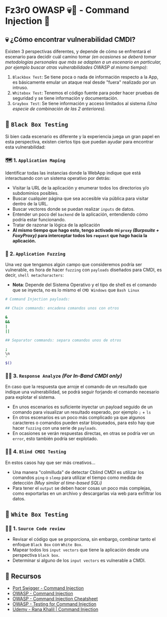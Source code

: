 # Fz3r0 OWASP 💀🐝 - Command Injection 💉

## 💀 ¿Cómo encontrar vulnerabilidad CMDI?

Existen 3 perspectivas diferentes, y depende de cómo se enfrentará el escenario para decidir cuál camino tomar _(en ocasiones se deberá tomar metodologías personales que más se adapten a un escenario en particular, por ejemplo buscar otras vulnerabilidades OWASP al mismo tiempo)_:

1. `Blackbox Test`: Se tiene poca o nada de información respecto a la App, es básicamente emular un ataque real desde "fuera" realizado por un intruso. 
2. `Whitebox Test`: Tenemos el código fuente para poder hacer pruebas de seguridad y se tiene información y documentación.
3. `Graybox Test`: Se tiene información y acceso limitados al sistema _(Una especie de combinación de las 2 anteriores)._

## 👿 `Black Box Testing`

Si bien cada escenario es diferente y la experiencia juega un gran papel en esta perspectiva, existen ciertos tips que puedan ayudar para encontrar esta vulnerabilidad:

### 🗺️ 1. `Application Maping` 

Identificar todas las instancias donde la WebApp indique que está interactuando con un sistema operativo por detrás:

- Visitar la URL de la aplicación y enumerar todos los directorios y/o subdominios posibles.
- Buscar cualquier página que sea accesible via pública para visitar dentro de la URL.
- Buscar vectores donde se puedan realizar `inputs` de datos.
- Entender un poco del `backend` de la aplicación, entendiendo cómo podría estar funcionando.
- Tratar de razonar la lógica de la aplicación
- **Al mismo tiempo que hago esto, tengo activado mi `proxy` _(Burpsuite + FoxyProxy)_ para interceptar todos los `request` que hago hacia la aplicación.**

### 📜 2. `Application Fuzzing` 

Una vez que tengamos algún campo que consideremos podría ser vulnerable, es hora de hacer `fuzzing` con `payloads` diseñados para CMDI, es decir, `shell metacharacters`:

- **Nota**: Depende del Sistema Operativo y el tipo de shell es el comando que se inyecta, no es lo mismo el `CMD Windows` que `Bash Linux`

````sh
# Command Injection payloads:

## Chain commands: encadena comandos unos con otros

&
&&
|
||

## Separator commands: separa comandos unos de otros

;
\n
`
$()

````

### 🕵️‍♂️ 3. `Response Analyze` _(For In-Band CMDI only)_ 

En caso que la respuesta que arroje el comando de un resultado que indique una vulnerabilidad, se podrá seguir forjando el comando necesario para explotar el sistema.

- En unos escenarios es suficiente inyectar un payload seguido de un comando para visualizar un resultado esperado, por ejemplo `;` + `ls`
- En otros escenarios es un poco más complicado ya que algunos caracteres o comandos pueden estar bloqueados, para esto hay que hacer `fuzzing` con una serie de `payloads`.
- En ocasiones se verán respuestas directas, en otras se podría ver un `error`, esto también podría ser explotado. 

### 🕵️‍♂️ 4. `Blind CMDI Testing` 

En estos casos hay que ser más creativos... 

- Una manera "colmilluda" de detectar Cblind CMDI es utilizar los comandos `ping` o `sleep` para utilizar el tiempo como medida de detección _(Muy similar al time-based SQLi)_
- Para tener el `output` se deben hacer cosas un poco más complejas, como exportarlas en un archivo y descargarlas via web para exfiltrar los datos. 

## 👼 `White Box Testing`

### 🕵️‍♂️ 1. `Source Code review` 

- Revisar el código que se proporciona, sin embargo, combinar tanto el enfoque `Black Box` con `White Box`.
- Mapear todos los `input vectors` que tiene la aplicación desde una perspectiva `black box`.
- Determinar si alguno de los `input vectors` es vulnerable a CMDI. 

## 📖 Recursos

- [Port Swigger - Command Injection](https://portswigger.net/web-security/os-command-injection)
- [OWASP - Command Injection](https://owasp.org/www-community/attacks/Command_Injection)
- [OWASP - Command Injection Cheatsheet](https://cheatsheetseries.owasp.org/cheatsheets/OS_Command_Injection_Defense_Cheat_Sheet.html)
- [OWASP - Testing for Command Injection](https://owasp.org/www-project-web-security-testing-guide/latest/4-Web_Application_Security_Testing/07-Input_Validation_Testing/12-Testing_for_Command_Injection)
- [Udemy - Rana Khalil | Command Injection ](https://www.udemy.com/course/mastering-command-injection-the-ultimate-hands-on-course/learn/lecture/39297722#overview)


